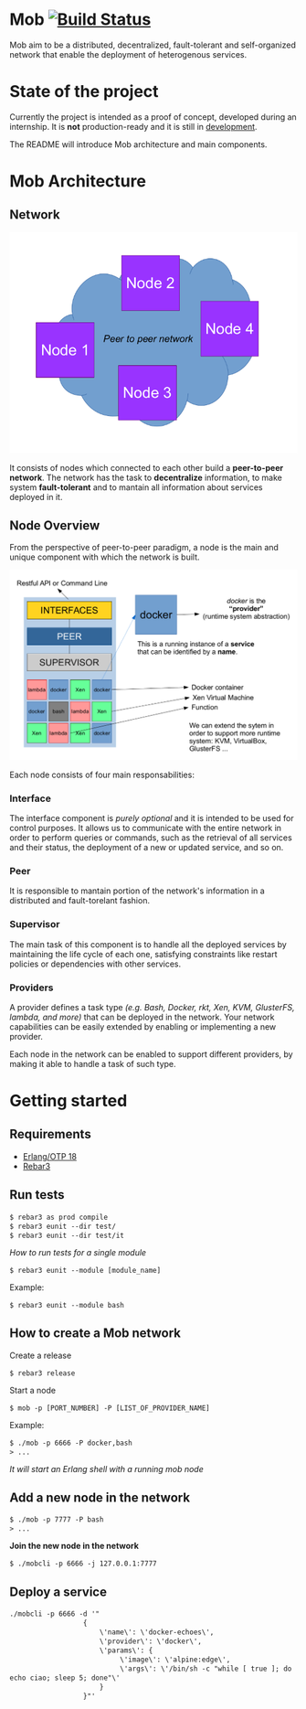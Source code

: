 # Mob [![Build Status](https://travis-ci.org/mobos/mob.svg?branch=master)](https://travis-ci.org/mobos/mob)

Mob aim to be a distributed, decentralized, fault-tolerant and self-organized network that enable the deployment of heterogenous services.

# State of the project

Currently the project is intended as a proof of concept, developed during an internship. It is **not** production-ready and it is still in [development](https://github.com/mobos/mob/issues).

The README will introduce Mob architecture and main components.

# Mob Architecture

## Network

![mob network](/docs/mob-network.png?raw=true)

It consists of nodes which connected to each other build a **peer-to-peer network**. The network has the task to **decentralize** information, to make system **fault-tolerant** and to mantain all information about services deployed in it.

## Node Overview

From the perspective of peer-to-peer paradigm, a node is the main and unique component with which the network is built.

![mob node overview](/docs/mob-node-overview.png?raw=true)

Each node consists of four main responsabilities:

### Interface

The interface component is *purely optional* and it is intended to be used for control purposes. It allows us to communicate with the entire network in order to perform queries or commands, such as
the retrieval of all services and their status, the deployment of a new or updated service, and so on.

### Peer

It is responsible to mantain portion of the network's information in a distributed and fault-torelant fashion.

### Supervisor

The main task of this component is to handle all the deployed services by maintaining the life cycle of each one, satisfying constraints like restart policies or dependencies with other services.

### Providers

A provider defines a task type *(e.g. Bash, Docker, rkt, Xen, KVM, GlusterFS, lambda, and more)* that can be deployed in the network. Your network capabilities can be easily extended by enabling or implementing a new provider.

Each node in the network can be enabled to support different providers, by making it able to handle a task of such type.

# Getting started

## Requirements

* [Erlang/OTP 18](http://erlang.org/)
* [Rebar3](http://www.rebar3.org/)

## Run tests

```
$ rebar3 as prod compile
$ rebar3 eunit --dir test/
$ rebar3 eunit --dir test/it
```

*How to run tests for a single module*

```
$ rebar3 eunit --module [module_name]
```

Example:

```
$ rebar3 eunit --module bash
```

## How to create a Mob network

Create a release

```
$ rebar3 release
```

Start a node

```
$ mob -p [PORT_NUMBER] -P [LIST_OF_PROVIDER_NAME]
```

Example:

```
$ ./mob -p 6666 -P docker,bash
> ...
```
*It will start an Erlang shell with a running mob node*

## Add a new node in the network

```
$ ./mob -p 7777 -P bash
> ...
```

**Join the new node in the network**

```
$ ./mobcli -p 6666 -j 127.0.0.1:7777
```

## Deploy a service

```
./mobcli -p 6666 -d '"
                  {
                      \'name\': \'docker-echoes\',
                      \'provider\': \'docker\',
                      \'params\': {
                           \'image\': \'alpine:edge\',
                           \'args\': \'/bin/sh -c "while [ true ]; do echo ciao; sleep 5; done"\'
                      }
                  }"'

```
